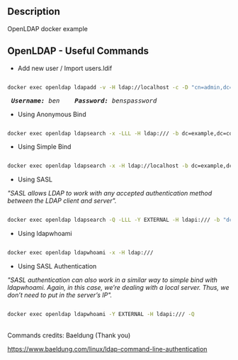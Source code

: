 ## Description

OpenLDAP docker example

## OpenLDAP - Useful Commands

- Add new user / Import users.ldif

```bash

docker exec openldap ldapadd -v -H ldap://localhost -c -D "cn=admin,dc=example,dc=com" -w admin -f /bitnami/openldap/ldif/users.ldif

```
<pre><em> <strong>Username:</strong> ben    <strong>Password:</strong> benspassword </em></pre>

- Using Anonymous Bind

```bash

docker exec openldap ldapsearch -x -LLL -H ldap:/// -b dc=example,dc=com dn

```

- Using Simple Bind

```bash

docker exec openldap ldapsearch -x -H ldap://localhost -b dc=example,dc=com -D "cn=admin,dc=example,dc=com" -w admin

```

- Using SASL

<em>"SASL allows LDAP to work with any accepted authentication method between the LDAP client and server".</em>

```bash

docker exec openldap ldapsearch -Q -LLL -Y EXTERNAL -H ldapi:/// -b "dc=example,dc=com" dn

```

- Using ldapwhoami

```bash

docker exec openldap ldapwhoami -x -H ldap:///

```

- Using SASL Authentication

<em>"SASL authentication can also work in a similar way to simple bind with ldapwhoami. Again, in this case, we’re dealing with a local server. Thus, we don’t need to put in the server’s IP".</em>

```bash

docker exec openldap ldapwhoami -Y EXTERNAL -H ldapi:/// -Q

```

<br>
Commands credits: Baeldung (Thank you)

https://www.baeldung.com/linux/ldap-command-line-authentication
